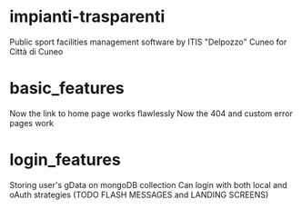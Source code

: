 # impianti-trasparenti
Public sport facilities management software by ITIS "Delpozzo" Cuneo for Città di Cuneo

# basic_features
Now the link to home page works flawlessly
Now the 404 and custom error pages work

# login_features
Storing user's gData on mongoDB collection
Can login with both local and oAuth strategies (TODO FLASH MESSAGES and LANDING SCREENS)
